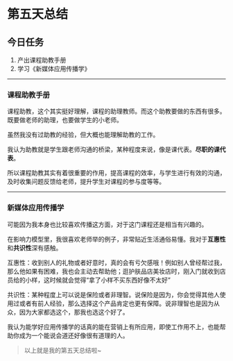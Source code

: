 # 第五天总结
## 今日任务
1. 产出课程助教手册
2. 学习《新媒体应用传播学》

---
### 课程助教手册
课程助教，这个其实挺好理解，课程的助理教师。而这个助教要做的东西有很多。既要做老师的助理，也要做学生的小老师。

虽然我没有过助教的经验，但大概也能理解助教的工作。

我认为助教就是学生跟老师沟通的桥梁，某种程度来说，像是课代表。**尽职的课代表**。

所以课程助教其实有着很重要的作用，提高课程的效率，与学生进行有效的沟通，及时收集问题反馈给老师，提升学生对课程的参与度等等。

---
### 新媒体应用传播学
可能因为我本身也比较喜欢传播这方面，对于这门课程还是相当有兴趣的。

在影响力模型里，我很喜欢老师举的例子，非常贴近生活通俗易懂。我对于**互惠性**和**共识性**深有感触。


互惠性：收到别人的礼物或者好意时，真的会有亏欠感哦！例如别人曾经帮过我，那么他如果有困难，我也会主动去帮助他；逛护肤品店美妆店时，刚入门就收到店员给的小样，这时候就会觉得“拿了小样不买东西好像不太好”

共识性：某种程度上可以说是保险或者非理智。说保险是因为，你会觉得其他人使用过或者有前人经验，那么选择这个产品肯定也更有保障。说非理智也是因为从众，因为大家都选这个，那我也选这个好了。

我认为能学好应用传播学的话真的能在营销上有所应用，即使工作用不上，也能帮助你成为一个能说会道还好像很有道理的人。

> 以上就是我的第五天总结啦~
